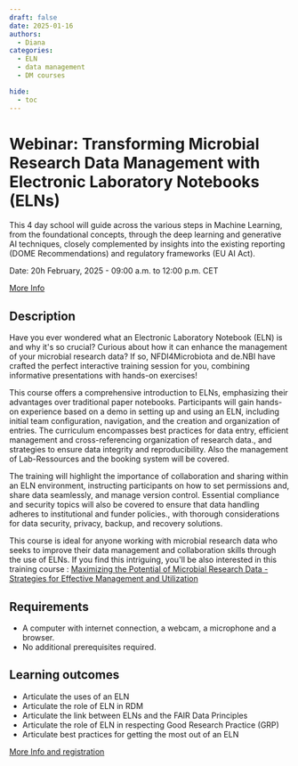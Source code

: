 ```yaml
---
draft: false
date: 2025-01-16
authors:
  - Diana
categories:
  - ELN
  - data management
  - DM courses

hide:
  - toc
---
```


# Webinar: Transforming Microbial Research Data Management with Electronic Laboratory Notebooks (ELNs)

This 4 day school will guide across the various steps in Machine Learning, from the foundational concepts, through the deep learning and generative AI techniques, closely complemented by insights into the existing reporting (DOME Recommendations) and regulatory frameworks (EU AI Act).

Date: 20h February, 2025 - 09:00 a.m. to 12:00 p.m. CET

[More Info](https://www.denbi.de/training-courses-2025/1833-transforming-microbial-research-data-management-with-electronic-laboratory-notebooks-elns) 

<!-- more -->

## Description

Have you ever wondered what an Electronic Laboratory Notebook (ELN) is and why it's so crucial? Curious about how it can enhance the management of your microbial research data? If so, NFDI4Microbiota and de.NBI have crafted the perfect interactive training session for you, combining informative presentations with hands-on exercises!

This course offers a comprehensive introduction to ELNs, emphasizing their advantages over traditional paper notebooks. Participants will gain hands-on experience based on a demo in setting up and using an ELN, including initial team configuration, navigation, and the creation and organization of entries. The curriculum encompasses best practices for data entry, efficient management and cross-referencing  organization of research data., and strategies to ensure data integrity and reproducibility. Also the management of Lab-Ressources and the booking system will be covered.

The training will highlight the importance of collaboration and sharing within an ELN environment, instructing participants on how to set permissions and, share data seamlessly, and manage version control. Essential compliance and security topics will also be covered to ensure that data handling adheres to institutional and funder policies., with thorough considerations for data security, privacy, backup, and recovery solutions.

This course is ideal for anyone working with microbial research data who seeks to improve their data management and collaboration skills through the use of ELNs. If you find this intriguing, you'll be also interested in this training course : [Maximizing the Potential of Microbial Research Data - Strategies for Effective Management and Utilization](https://www.denbi.de/training-courses-2025/1832-maximizing-the-potential-of-microbial-research-data-strategies-for-effective-management-and-utilization)

## Requirements

- A computer with internet connection, a webcam, a microphone and a browser.
- No additional prerequisites required.

## Learning outcomes

* Articulate the uses of an ELN
* Articulate the role of ELN in RDM
* Articulate the link between ELNs and the FAIR Data Principles
* Articulate the role of ELN in respecting Good Research Practice (GRP)
* Articulate best practices for getting the most out of an ELN

[More Info and registration](https://www.denbi.de/training-courses-2025/1833-transforming-microbial-research-data-management-with-electronic-laboratory-notebooks-elns) 

